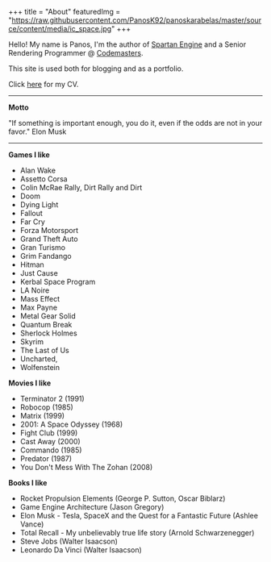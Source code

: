 +++
title = "About"
featuredImg = "https://raw.githubusercontent.com/PanosK92/panoskarabelas/master/source/content/media/ic_space.jpg"
+++

Hello! My name is Panos, I'm the author of [Spartan Engine](https://github.com/PanosK92/SpartanEngine) and a Senior Rendering Programmer @ [Codemasters](https://www.codemasters.com/).

This site is used both for blogging and as a portfolio.

Click [here](/media/cv.pdf) for my CV.

---

**Motto**

"If something is important enough, you do it, even if the odds are not in your favor." Elon Musk

---

**Games I like**
- Alan Wake
- Assetto Corsa
- Colin McRae Rally, Dirt Rally and Dirt
- Doom
- Dying Light
- Fallout
- Far Cry
- Forza Motorsport
- Grand Theft Auto
- Gran Turismo
- Grim Fandango
- Hitman
- Just Cause
- Kerbal Space Program
- LA Noire
- Mass Effect
- Max Payne
- Metal Gear Solid
- Quantum Break
- Sherlock Holmes
- Skyrim
- The Last of Us
- Uncharted, 
- Wolfenstein

**Movies I like**
- Terminator 2 (1991)
- Robocop (1985)
- Matrix (1999)
- 2001: A Space Odyssey (1968)
- Fight Club (1999)
- Cast Away (2000)
- Commando (1985)
- Predator (1987)
- You Don't Mess With The Zohan (2008)

**Books I like**
- Rocket Propulsion Elements (George P. Sutton, Oscar Biblarz)
- Game Engine Architecture (Jason Gregory)
- Elon Musk - Tesla, SpaceX and the Quest for a Fantastic Future (Ashlee Vance)
- Total Recall - My unbelievably true life story (Arnold Schwarzenegger)
- Steve Jobs (Walter Isaacson‎)
- Leonardo Da Vinci (Walter Isaacson)
